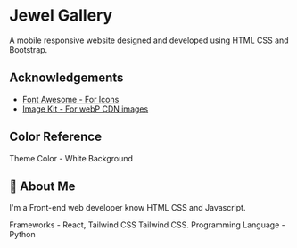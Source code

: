 
# Jewel Gallery

A mobile responsive website designed and developed  using HTML CSS and Bootstrap.


## Acknowledgements

 - [Font Awesome - For Icons](https://fontawesome.com/icons)
 - [Image Kit - For webP CDN images](https://imagekit.io/registration/)
 ## Color Reference

Theme Color - White Background 
  


## 🚀 About Me
I'm a Front-end web developer know HTML CSS and Javascript.

Frameworks - React, Tailwind CSS
             Tailwind CSS.
Programming Language - Python



